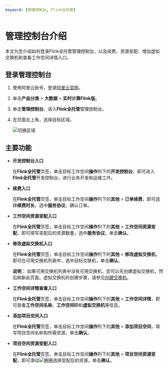 ```yaml
---
keyword: [管理控制台, Flink全托管]
---
```


# 管理控制台介绍

本文为您介绍如何登录Flink全托管管理控制台，以及续费、资源变配、增加虚拟交换机和查看工作空间详情入口。

## 登录管理控制台

1.  使用阿里云账号，登录[阿里云官网](https://www.aliyun.com/)。

2.  单击**产品分类** \> **大数据** \> **实时计算Flink版**。

3.  单击**管理控制台**，进入**Flink全托管**管理控制台。

4.  在页面左上角，选择目标区域。

    ![切换区域](https://static-aliyun-doc.oss-accelerate.aliyuncs.com/assets/img/zh-CN/8048201161/p134248.png)


## 主要功能

-   **开发控制台入口**

    在**Flink全托管**页签，单击目标工作空间**操作**列下的**开发控制台**，即可进入**Flink全托管**开发控制台，进行业务开发和运维工作。

-   **续费入口**

    在**Flink全托管**页签，单击目标工作空间**操作**列下的**其他** \> **订单续费**，即可选择**续费时长**，选中**服务协议**，确认订单。

-   **工作空间资源变配入口**

    在**Flink全托管**页签，单击目标工作空间**操作**列下的**其他** \> **工作空间资源变配**，即可填写变配后的资源数量，选中**服务协议**，单击**确认**。

-   **修改虚拟交换机入口**

    在**Flink全托管**页签，单击目标工作空间**操作**列下的**其他** \> **修改虚拟交换机**，即可在可用交换机列表中，选中目标交换机，单击**确认**。

    **说明：** 如果可用交换机列表中没有可用交换机，您可以先创建虚拟交换机，然后刷新此页面。虚拟交换机的创建步骤，请参见[创建交换机](/cn.zh-CN/专有网络和交换机/管理交换机/创建交换机.md)。

-   **工作空间详情查看入口**

    在**Flink全托管**页签，单击目标工作空间**操作**列下的**其他** \> **工作空间详情**，即可查看**工作空间名称**、**工作空间ID**和**虚拟交换机**等信息。

-   **添加项目空间入口**

    在**Flink全托管**页签，单击目标工作空间**操作**列下的**其他** \> **添加项目空间**，填写项目空间名称和所需资源，单击**确认**。

-   **项目空间资源变配入口**

    在**Flink全托管**页签，单击目标工作空间**操作**列下的**其他** \> **项目空间资源变配**，即可滑动![圈圈](https://static-aliyun-doc.oss-accelerate.aliyuncs.com/assets/img/zh-CN/4833449951/p134345.png)选择变配后的资源，单击**确认**。


